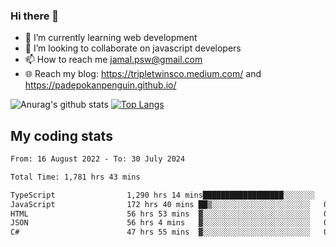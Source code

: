 ### Hi there 👋

<!--
**padepokanpenguin/padepokanpenguin** is a ✨ _special_ ✨ repository because its `README.md` (this file) appears on your GitHub profile.
-->

- 🌱 I’m currently learning  web development
- 👯 I’m looking to collaborate on javascript developers
- 📫 How to reach me jamal.psw@gmail.com
- 🌐 Reach my blog:
   https://tripletwinsco.medium.com/ and
   https://padepokanpenguin.github.io/

![Anurag's github stats](https://github-readme-stats.vercel.app/api?username=padepokanpenguin&count_private=true&disable_animations=false&show_icons=true&theme=default)
[![Top Langs](https://github-readme-stats.vercel.app/api/top-langs/?username=padepokanpenguin&theme=default&layout=compact)](https://github.com/padepokanpenguin)

## My coding stats

<!--START_SECTION:waka-->

```txt
From: 16 August 2022 - To: 30 July 2024

Total Time: 1,781 hrs 43 mins

TypeScript                1,290 hrs 14 mins██████████████████░░░░░░░   72.41 %
JavaScript                172 hrs 40 mins ██▒░░░░░░░░░░░░░░░░░░░░░░   09.69 %
HTML                      56 hrs 53 mins  ▓░░░░░░░░░░░░░░░░░░░░░░░░   03.19 %
JSON                      56 hrs 4 mins   ▓░░░░░░░░░░░░░░░░░░░░░░░░   03.15 %
C#                        47 hrs 55 mins  ▓░░░░░░░░░░░░░░░░░░░░░░░░   02.69 %
```

<!--END_SECTION:waka-->


